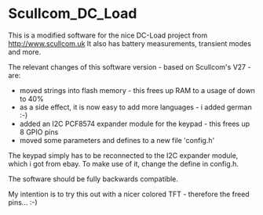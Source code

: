 # Scullcom_DC_Load
This is a modified software for the nice DC-Load project from http://www.scullcom.uk
It also has battery measurements, transient modes and more.

The relevant changes of this software version - based on Scullcom's V27 - are:
* moved strings into flash memory - this frees up RAM to a usage of down to 40%
* as a side effect, it is now easy to add more languages - i added german :-)
* added an I2C PCF8574 expander module for the keypad - this frees up 8 GPIO pins 
* moved some parameters and defines to a new file 'config.h'

The keypad simply has to be reconnected to the I2C expander module, which i got from ebay. 
To make use of it, change the define in config.h.

The software should be fully backwards compatible.

My intention is to try this out with a nicer colored TFT - therefore the freed pins... :-)


